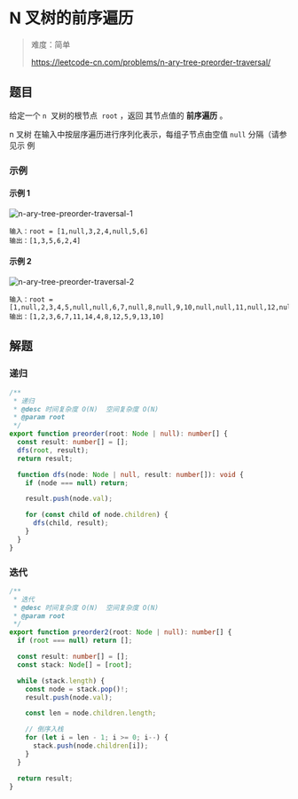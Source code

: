 # N 叉树的前序遍历

> 难度：简单
>
> <https://leetcode-cn.com/problems/n-ary-tree-preorder-traversal/>

## 题目

给定一个 `n`  叉树的根节点  `root` ，返回 其节点值的 **前序遍历** 。

n 叉树 在输入中按层序遍历进行序列化表示，每组子节点由空值 `null` 分隔（请参见示
例

### 示例

#### 示例 1

![n-ary-tree-preorder-traversal-1](https://user-images.githubusercontent.com/54696834/159101956-a2fcf812-394b-4ede-9187-523d92b37e4d.png)

```
输入：root = [1,null,3,2,4,null,5,6]
输出：[1,3,5,6,2,4]
```

#### 示例 2

![n-ary-tree-preorder-traversal-2](https://user-images.githubusercontent.com/54696834/159101954-9d640b44-90d2-48d6-aede-310e7c7e3d7f.png)

```
输入：root = [1,null,2,3,4,5,null,null,6,7,null,8,null,9,10,null,null,11,null,12,null,13,null,null,14]
输出：[1,2,3,6,7,11,14,4,8,12,5,9,13,10]
```

## 解题

### 递归

```typescript
/**
 * 递归
 * @desc 时间复杂度 O(N)  空间复杂度 O(N)
 * @param root
 */
export function preorder(root: Node | null): number[] {
  const result: number[] = [];
  dfs(root, result);
  return result;

  function dfs(node: Node | null, result: number[]): void {
    if (node === null) return;

    result.push(node.val);

    for (const child of node.children) {
      dfs(child, result);
    }
  }
}
```

### 迭代

```typescript
/**
 * 迭代
 * @desc 时间复杂度 O(N)  空间复杂度 O(N)
 * @param root
 */
export function preorder2(root: Node | null): number[] {
  if (root === null) return [];

  const result: number[] = [];
  const stack: Node[] = [root];

  while (stack.length) {
    const node = stack.pop()!;
    result.push(node.val);

    const len = node.children.length;

    // 倒序入栈
    for (let i = len - 1; i >= 0; i--) {
      stack.push(node.children[i]);
    }
  }

  return result;
}
```
